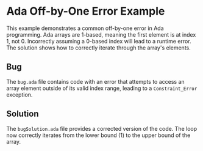 # Ada Off-by-One Error Example
This example demonstrates a common off-by-one error in Ada programming.  Ada arrays are 1-based, meaning the first element is at index 1, not 0.  Incorrectly assuming a 0-based index will lead to a runtime error.  The solution shows how to correctly iterate through the array's elements.

## Bug
The `bug.ada` file contains code with an error that attempts to access an array element outside of its valid index range, leading to a `Constraint_Error` exception. 

## Solution
The `bugSolution.ada` file provides a corrected version of the code. The loop now correctly iterates from the lower bound (1) to the upper bound of the array.